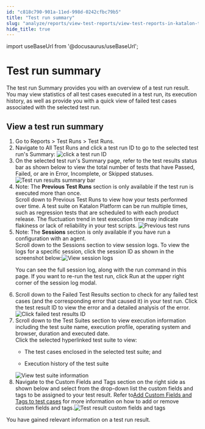 ```yaml
---
id: "c818c790-901a-11ed-998d-0242cfbc79b5"
title: "Test run summary"
slug: "analyze/reports/view-test-reports/view-test-reports-in-katalon-testops/view-test-run-results/view-test-results-and-execution-logs-in-katalon-testops/test-run-summary"
hide_title: true
---
```

import useBaseUrl from '@docusaurus/useBaseUrl';


# <a id="concept-3560" class="anchor_top_offset"/><a id="ariaid-title1" class="anchor_top_offset"/>Test run summary

<p xmlns="http://www.w3.org/1999/xhtml" className="p">The test run <span className="ph uicontrol">Summary</span> provides you with an overview of a test run result. You may view statistics of all test cases executed in a test run, its execution history, as well as provide you with a quick view of failed test cases associated with the selected test run. </p> 

## <a id="task-8780" class="anchor_top_offset"/>View a test run summary 

<ol xmlns="http://www.w3.org/1999/xhtml" className="ol steps"><li className="li step stepexpand"><span className="ph cmd">Go to <span className="ph uicontrol">Reports</span> &gt; <span className="ph uicontrol">Test Runs</span> &gt; <span className="ph uicontrol">Test Runs</span>. </span></li><li className="li step stepexpand"><span className="ph cmd">Navigate to <span className="ph uicontrol">All Test Runs</span> and click a test run ID to go to the selected test run's <span className="ph uicontrol">Summary</span>: <img className="image" src={useBaseUrl("/cd9ef6d0-901a-11ed-998d-0242cfbc79b5.png")} alt="click a test run ID" /></span></li><li className="li step stepexpand"><span className="ph cmd">On the selected test run's <span className="ph uicontrol">Summary</span> page, refer to the test results status bar as shown below to view the total number of tests that have <span className="ph uicontrol">Passed</span>, <span className="ph uicontrol">Failed</span>, or are in <span className="ph uicontrol">Error</span>, <span className="ph uicontrol">Incomplete</span>, or <span className="ph uicontrol">Skipped</span> statuses. <img className="image" src={useBaseUrl("/cfbe7b70-901a-11ed-998d-0242cfbc79b5.png")} alt="Test run results summary bar" /></span></li><li className="li step stepexpand"><div className="note note note_note"><span className="note__title">Note:</span>  The <strong className="ph b">Previous Test Runs</strong> section is only available if the test run is executed more than once.</div><span className="ph cmd">Scroll down to <span className="ph uicontrol">Previous Test Runs</span> to view how your tests performed over time.  A test suite  on <span className="ph">Katalon Platform</span>  can be run multiple times, such as regression tests that are scheduled to with each product release. The fluctuation trend in test execution time may indicate flakiness or lack of reliability in your test scripts.    <img className="image" src={useBaseUrl("/c9cd7c70-901a-11ed-998d-0242cfbc79b5.png")} alt="Previous test runs" /></span></li><li className="li step stepexpand"><div className="note note note_note"><span className="note__title">Note:</span>  The <strong className="ph b">Sessions</strong> section is only available if you have run a configuration with an agent.</div><span className="ph cmd">Scroll down to the <span className="ph uicontrol">Sessions</span> section to view session logs. To view the  logs for a specific session, click the session ID as shown in the  screenshot below:<img className="image" src={useBaseUrl("/3d23f180-3405-11ed-9930-0242fe3e4a3f.png")} alt="View session logs" /></span><div className="itemgroup info"><p className="p">You can see the full session log, along with the run command in this page. If you want to re-run the test run, click <span className="ph uicontrol">Run</span> at the  upper right corner of the session log modal. </p></div></li><li className="li step stepexpand"><span className="ph cmd">Scroll down to  the <span className="ph uicontrol">Failed Test Results</span> section to check for any failed test cases (and the corresponding error that caused it) in your test run. Click the test result ID to view the error and a detailed analysis of the error.  <img className="image" src={useBaseUrl("/2fd46ab0-340e-11ed-9930-0242fe3e4a3f.png")} alt="Click failed test results ID" /></span></li><li className="li step stepexpand"><span className="ph cmd">Scroll down to the <span className="ph uicontrol">Test Suites</span> section to view  execution information including the test suite name, execution profile, operating system and browser, duration and executed date. </span><div className="itemgroup info"><div className="p">Click the selected hyperlinked test suite  to view:<ul className="ul"><li className="li"><p className="p">The test cases enclosed in  the selected test suite; and</p></li><li className="li"><p className="p">Execution history of the test suite</p></li></ul><img className="image" src={useBaseUrl("/4b3dab80-340f-11ed-9930-0242fe3e4a3f.png")} alt="View test suite information" /></div></div></li><li className="li step stepexpand"><span className="ph cmd">Navigate to the  <span className="ph uicontrol">Custom Fields</span> and <span className="ph uicontrol">Tags</span> section on the right side as shown below and select from the drop-down list the custom fields and tags to be assigned to your test result. Refer to<a className="xref" href="/organize/manage-tests/test-case/add-custom-fields-and-tags-to-test-cases">Add Custom Fields and Tags to test cases</a> for more information on how to add or remove custom fields and tags.<img className="image" src={useBaseUrl("/dcc7ca00-76c1-11ed-a602-0242cfbc79b5.png")} alt="Test result custom fields and tags" /></span></li></ol> 
<section xmlns="http://www.w3.org/1999/xhtml" className="section result">You have gained relevant information on a test run result. </section> 
